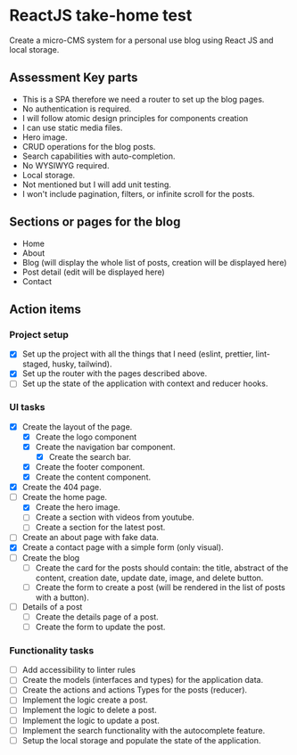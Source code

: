 # ReactJS take-home test

Create a micro-CMS system for a personal use blog using React JS and local storage.

## Assessment Key parts

- This is a SPA therefore we need a router to set up the blog pages.
- No authentication is required.
- I will follow atomic design principles for components creation
- I can use static media files.
- Hero image.
- CRUD operations for the blog posts.
- Search capabilities with auto-completion.
- No WYSIWYG required.
- Local storage.
- Not mentioned but I will add unit testing.
- I won't include pagination, filters, or infinite scroll for the posts.

## Sections or pages for the blog

- Home
- About
- Blog (will display the whole list of posts, creation will be displayed here)
- Post detail (edit will be displayed here)
- Contact

## Action items

### Project setup

- [x] Set up the project with all the things that I need (eslint, prettier, lint-staged, husky, tailwind).
- [x] Set up the router with the pages described above.
- [ ] Set up the state of the application with context and reducer hooks.

### UI tasks

- [x] Create the layout of the page.
  - [x] Create the logo component
  - [x] Create the navigation bar component.
    - [x] Create the search bar.
  - [x] Create the footer component.
  - [x] Create the content component.
- [x] Create the 404 page.
- [ ] Create the home page.
  - [x] Create the hero image.
  - [ ] Create a section with videos from youtube.
  - [ ] Create a section for the latest post.
- [ ] Create an about page with fake data.
- [x] Create a contact page with a simple form (only visual).
- [ ] Create the blog
  - [ ] Create the card for the posts should contain: the title, abstract of the content, creation date, update date, image, and delete button.
  - [ ] Create the form to create a post (will be rendered in the list of posts with a button).
- [ ] Details of a post
  - [ ] Create the details page of a post.
  - [ ] Create the form to update the post.

### Functionality tasks

- [ ] Add accessibility to linter rules
- [ ] Create the models (interfaces and types) for the application data.
- [ ] Create the actions and actions Types for the posts (reducer).
- [ ] Implement the logic create a post.
- [ ] Implement the logic to delete a post.
- [ ] Implement the logic to update a post.
- [ ] Implement the search functionality with the autocomplete feature.
- [ ] Setup the local storage and populate the state of the application.
